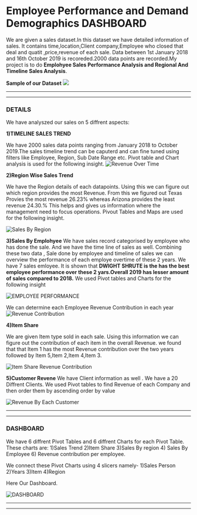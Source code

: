 

# Employee Performance and Demand Demographics DASHBOARD

We are given a sales dataset.In this dataset we have detailed information of sales. It contains time,location,Client company,Employee who closed that deal and quatit ,price,revenue of each sale. Data between 1st January 2018 and 16th October 2019 is recoreded.2000 data points are recorded.My project is to do  **Emplohyee Sales Performance Analysis and Regional And Timeline Sales Analysis**.

**Sample of our Dataset**
![](https://user-images.githubusercontent.com/52020282/210939161-4b200170-8373-4f15-94a8-0d7ad02a27c9.png)


-----------------------------------------------------
-------------------

### DETAILS
We have analyszed our sales on 5 diffrent aspects:

**1)TIMELINE SALES TREND**

We have 2000 sales data points ranging from January 2018 to October 2019.The sales timeline trend can be caputerd and can fine tuned using filters like Employee, Region, Sub Date Range etc.
Pivot table and Chart analysis is used for the following insight.
![**Revenue Over Time**](https://user-images.githubusercontent.com/52020282/210939424-cb6658e5-e027-4a07-bedc-33c8d58e4979.png)



**2)Region Wise Sales Trend**

We have the Region details of each datapoints. Using this we can figure out which region provides the most Revenue.
From this we figured out Texas Provies the most revenue 26.23% whereas Arizona provides the least revenue 24.30.%
This helps and gives us information where the management need to focus operations.
Pivout Tables and Maps are used for the following insight.

![**Sales By Region**](https://user-images.githubusercontent.com/52020282/210940299-e1076726-b8e7-4da4-a461-082d81719a4a.png)

**3)Sales By Emplohyee**
We have sales record categorised by employee who has done the sale. 
And we have the time line of sales as well. Combining these two data , Sale done by employee and timeline of sales we can overview the performance of each employe overtime of these 2 years.
We have 7 sales emloyee. It is shown that **DWIGHT SHRUTE is the has the best employee performance over these 2 yars.Overall 2019 has lesser amount of sales compared to  2018.**
We used Pivot tables and Charts for the following insight

![EMPLOYEE PERFORMANCE ](https://user-images.githubusercontent.com/52020282/210940916-ff8f64bb-6286-4b82-81ee-c2cabe94b313.png)

We can determine each Employee Revenue Contribution in each year
![**Revenue Contribution**](https://user-images.githubusercontent.com/52020282/210941336-2a884d07-6abf-4565-aefc-051aee008ee4.png)


**4)Item Share**

We are given Item type sold in each sale. Using this information we can figure out the contribution of each item in the overall Revenue.
we found that that Item 1 has the most Revenue contribution over the two years followed by Item 5,Item 2,Item 4,Item 3.

![Item Share Revenue Contribution](https://user-images.githubusercontent.com/52020282/210943210-caf13556-7d74-4a6f-9c34-c3f76136c4a0.png)


**5)Customer Revene**
We have Client information as well . We have a 20 Diffrent Clients.
We used Pivot tables to find Revenue of each Company and then order them by ascending order by value

![**Revenue By Each Customer**](https://user-images.githubusercontent.com/52020282/210943466-dc181f29-1917-4977-8315-551734e7a8bb.png)


---------------------------------------------------------------------
-----------------------------------------------------------------------


### DASHBOARD

We have 6 diffrent Pivot Tables and 6 diffrent Charts for each Pivot Table.
These charts are:
1)Sales Trend 2)Item Share 3)Sales By region 4) Sales By Employee 6) Revenue contribution per employee.

We connect these Pivot Charts using 4 slicers namely- 
1)Sales Person
2)Years
3)Item
4)Region

Here Our Dashboard.

![**DASHBOARD**](https://user-images.githubusercontent.com/52020282/210943653-195352b5-ef1a-4812-962c-3305131522ac.png)



-------------------------------------------------------------------------------
-----------------







